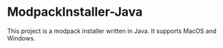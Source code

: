 # ModpackInstaller-Java
This project is a modpack installer written in Java. It supports MacOS and Windows.
